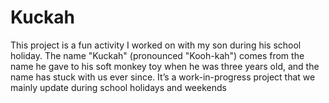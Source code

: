 # Kuckah
This project is a fun activity I worked on with my son during his school holiday. The name "Kuckah" (pronounced "Kooh-kah") comes from the name he gave to his soft monkey toy when he was three years old, and the name has stuck with us ever since.  It’s a work-in-progress project that we mainly update during school holidays and weekends
